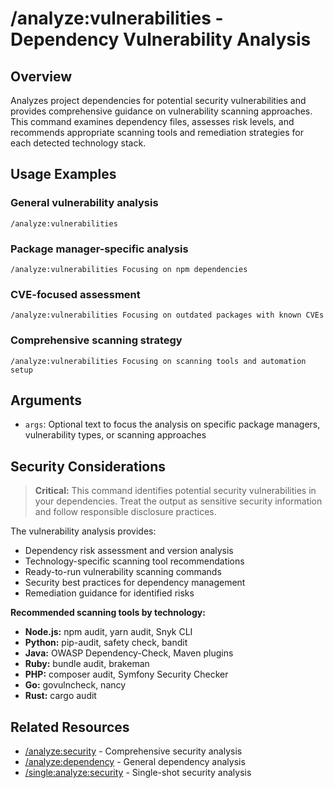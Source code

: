 # /analyze:vulnerabilities - Dependency Vulnerability Analysis

## Overview

Analyzes project dependencies for potential security vulnerabilities and provides comprehensive guidance on vulnerability scanning approaches. This command examines dependency files, assesses risk levels, and recommends appropriate scanning tools and remediation strategies for each detected technology stack.

## Usage Examples

### General vulnerability analysis
```qwen
/analyze:vulnerabilities
```

### Package manager-specific analysis
```qwen
/analyze:vulnerabilities Focusing on npm dependencies
```

### CVE-focused assessment
```qwen
/analyze:vulnerabilities Focusing on outdated packages with known CVEs
```

### Comprehensive scanning strategy
```qwen
/analyze:vulnerabilities Focusing on scanning tools and automation setup
```

## Arguments

- `args`: Optional text to focus the analysis on specific package managers, vulnerability types, or scanning approaches

## Security Considerations

> **Critical:** This command identifies potential security vulnerabilities in your dependencies. Treat the output as sensitive security information and follow responsible disclosure practices.

The vulnerability analysis provides:
- Dependency risk assessment and version analysis
- Technology-specific scanning tool recommendations
- Ready-to-run vulnerability scanning commands
- Security best practices for dependency management
- Remediation guidance for identified risks

**Recommended scanning tools by technology:**
- **Node.js:** npm audit, yarn audit, Snyk CLI
- **Python:** pip-audit, safety check, bandit
- **Java:** OWASP Dependency-Check, Maven plugins
- **Ruby:** bundle audit, brakeman
- **PHP:** composer audit, Symfony Security Checker
- **Go:** govulncheck, nancy
- **Rust:** cargo audit

## Related Resources

- [/analyze:security](security.md) - Comprehensive security analysis
- [/analyze:dependency](dependency.md) - General dependency analysis
- [/single:analyze:security](../single/analyze/security.md) - Single-shot security analysis